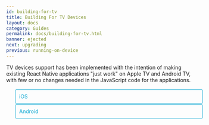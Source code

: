 ```yaml
---
id: building-for-tv
title: Building For TV Devices
layout: docs
category: Guides
permalink: docs/building-for-tv.html
banner: ejected
next: upgrading
previous: running-on-device
---
```


<style>
  .toggler li {
    display: inline-block;
    position: relative;
    top: 1px;
    padding: 10px;
    margin: 0px 2px 0px 2px;
    border: 1px solid #05A5D1;
    border-bottom-color: transparent;
    border-radius: 3px 3px 0px 0px;
    color: #05A5D1;
    background-color: transparent;
    font-size: 0.99em;
    cursor: pointer;
  }
  .toggler li:first-child {
    margin-left: 0;
  }
  .toggler li:last-child {
    margin-right: 0;
  }
  .toggler ul {
    width: 100%;
    display: inline-block;
    list-style-type: none;
    margin: 0;
    border-bottom: 1px solid #05A5D1;
    cursor: default;
  }
  @media screen and (max-width: 960px) {
    .toggler li,
    .toggler li:first-child,
    .toggler li:last-child {
      display: block;
      border-bottom-color: #05A5D1;
      border-radius: 3px;
      margin: 2px 0px 2px 0px;
    }
    .toggler ul {
      border-bottom: 0;
    }
  }
  .toggler a {
    display: inline-block;
    padding: 10px 5px;
    margin: 2px;
    border: 1px solid #05A5D1;
    border-radius: 3px;
    text-decoration: none !important;
  }
  .display-platform-ios .toggler .button-ios,
  .display-platform-android .toggler .button-android {
    background-color: #05A5D1;
    color: white;
  }
  block { display: none; }
  .display-platform-ios .ios,
  .display-platform-android .android {
    display: block;
  }
</style>

TV devices support has been implemented with the intention of making existing React Native applications "just work" on Apple TV and Android TV, with few or no changes needed in the JavaScript code for the applications.

<div class="toggler">

  <ul role="tablist" >
    <li id="ios" class="button-ios" aria-selected="false" role="tab" tabindex="0" aria-controls="iostab" onclick="displayTab('platform', 'ios')">
      iOS
    </li>
    <li id="android" class="button-android" aria-selected="false" role="tab" tabindex="-1" aria-controls="androidtab" onclick="displayTab('platform', 'android')">
      Android
    </li>
  </ul>
</div>

<block class="ios" />

The RNTester app supports Apple TV; use the `RNTester-tvOS` build target to build for tvOS.

## Build changes

- *Native layer*: React Native Xcode projects all now have Apple TV build targets, with names ending in the string '-tvOS'.

- *react-native init*: New React Native projects created with `react-native init` will have Apple TV target automatically created in their XCode projects.

- *JavaScript layer*: Support for Apple TV has been added to `Platform.ios.js`.  You can check whether code is running on AppleTV by doing

```js
var Platform = require('Platform');
var running_on_tv = Platform.isTV;

// If you want to be more specific and only detect devices running tvOS (but no Android TV devices) you can use:
var running_on_apple_tv = Platform.isTVOS
```

<block class="android" />

## Build changes

- *Native layer*: To run React Native project on Android TV make sure to make the following changes to `AndroidManifest.xml`

```
  <!-- Add custom banner image to display as Android TV launcher icon -->
 <application
  ...
  android:banner="@drawable/tv_banner"
  >
    ...
    <intent-filter>
      ...
      <!-- Needed to properly create a launch intent when running on Android TV -->
      <category android:name="android.intent.category.LEANBACK_LAUNCHER"/>
    </intent-filter>
    ...
  </application>
```

- *JavaScript layer*: Support for Android TV has been added to `Platform.android.js`.  You can check whether code is running on Android TV by doing

```js
var Platform = require('Platform');
var running_on_android_tv = Platform.isTV;
```

<block class="ios android" />

## Code changes

<block class="ios" />

- *General support for tvOS*: Apple TV specific changes in native code are all wrapped by the TARGET_OS_TV define.  These include changes to suppress APIs that are not supported on tvOS (e.g. web views, sliders, switches, status bar, etc.), and changes to support user input from the TV remote or keyboard.

- *Common codebase*:  Since tvOS and iOS share most Objective-C and JavaScript code in common, most documentation for iOS applies equally to tvOS.

- *Access to touchable controls*: When running on Apple TV, the native view class is `RCTTVView`, which has additional methods to make use of the tvOS focus engine.  The `Touchable` mixin has code added to detect focus changes and use existing methods to style the components properly and initiate the proper actions when the view is selected using the TV remote, so `TouchableHighlight` and `TouchableOpacity` will "just work".  In particular:

  - `touchableHandleActivePressIn` will be executed when the touchable view goes into focus
  - `touchableHandleActivePressOut` will be executed when the touchable view goes out of focus
  - `touchableHandlePress` will be executed when the touchable view is actually selected by pressing the "select" button on the TV remote.

<block class="android" />

- *Access to touchable controls*: When running on Android TV the Android framework will automatically apply a directional navigation scheme based on relative position of focusable elements in your views. The `Touchable` mixin has code added to detect focus changes and use existing methods to style the components properly and initiate the proper actions when the view is selected using the TV remote, so `TouchableHighlight`, `TouchableOpacity` and `TouchableNativeFeedback` will "just work".  In particular:

  - `touchableHandleActivePressIn` will be executed when the touchable view goes into focus
  - `touchableHandleActivePressOut` will be executed when the touchable view goes out of focus
  - `touchableHandlePress` will be executed when the touchable view is actually selected by pressing the "select" button on the TV remote.

<block class="ios" />

- *TV remote/keyboard input*: A new native class, `RCTTVRemoteHandler`, sets up gesture recognizers for TV remote events.  When TV remote events occur, this class fires notifications that are picked up by `RCTTVNavigationEventEmitter` (a subclass of `RCTEventEmitter`), that fires a JS event.  This event will be picked up by instances of the `TVEventHandler` JavaScript object.  Application code that needs to implement custom handling of TV remote events can create an instance of `TVEventHandler` and listen for these events, as in the following code:

<block class="android">

- *TV remote/keyboard input*: A new native class, `ReactAndroidTVRootViewHelper`, sets up key events handlers for TV remote events.  When TV remote events occur, this class fires a JS event.  This event will be picked up by instances of the `TVEventHandler` JavaScript object.  Application code that needs to implement custom handling of TV remote events can create an instance of `TVEventHandler` and listen for these events, as in the following code:

<block class="ios android">

```js
var TVEventHandler = require('TVEventHandler');

.
.
.

class Game2048 extends React.Component {
  _tvEventHandler: any;

  _enableTVEventHandler() {
    this._tvEventHandler = new TVEventHandler();
    this._tvEventHandler.enable(this, function(cmp, evt) {
      if (evt && evt.eventType === 'right') {
        cmp.setState({board: cmp.state.board.move(2)});
      } else if(evt && evt.eventType === 'up') {
        cmp.setState({board: cmp.state.board.move(1)});
      } else if(evt && evt.eventType === 'left') {
        cmp.setState({board: cmp.state.board.move(0)});
      } else if(evt && evt.eventType === 'down') {
        cmp.setState({board: cmp.state.board.move(3)});
      } else if(evt && evt.eventType === 'playPause') {
        cmp.restartGame();
      }
    });
  }

  _disableTVEventHandler() {
    if (this._tvEventHandler) {
      this._tvEventHandler.disable();
      delete this._tvEventHandler;
    }
  }

  componentDidMount() {
    this._enableTVEventHandler();
  }

  componentWillUnmount() {
    this._disableTVEventHandler();
  }

```

<block class="ios" />

- *Dev Menu support*: On the simulator, cmd-D will bring up the developer menu, just like on iOS.  To bring it up on a real Apple TV device, make a long press on the play/pause button on the remote.  (Please do not shake the Apple TV device, that will not work :) )

- *TV remote animations*: `RCTTVView` native code implements Apple-recommended parallax animations to help guide the eye as the user navigates through views.  The animations can be disabled or adjusted with new optional view properties.

- *Back navigation with the TV remote menu button*: The `BackHandler` component, originally written to support the Android back button, now also supports back navigation on the Apple TV using the menu button on the TV remote.

- *TabBarIOS behavior*: The `TabBarIOS` component wraps the native `UITabBar` API, which works differently on Apple TV.  To avoid jittery rerendering of the tab bar in tvOS (see [this issue](https://github.com/facebook/react-native/issues/15081)), the selected tab bar item can only be set from Javascript on initial render, and is controlled after that by the user through native code.

<block class="android" />

- *Dev Menu support*: On the simulator, cmd-M will bring up the developer menu, just like on Android.  To bring it up on a real Android TV device, make a long press on the fast forward button on the remote.  (Please do not shake the Android TV device, that will not work :) )

<block class="ios" />

- *Known issues*:

  - [ListView scrolling](https://github.com/facebook/react-native/issues/12793).  The issue can be easily worked around by setting `removeClippedSubviews` to false in ListView and similar components.  For more discussion of this issue, see [this PR](https://github.com/facebook/react-native/pull/12944).

<block class="android" />

- *Known issues*:

  - `InputText` components do not work for now (i.e. they cannot receive focus).

<script>
  function displayTab(type, value) {
    var container = document.getElementsByTagName('block')[0].parentNode;
    container.className = 'display-' + type + '-' + value + ' ' +
      container.className.replace(RegExp('display-' + type + '-[a-z]+ ?'), '');
  }

  function convertBlocks() {
    // Convert <div>...<span><block /></span>...</div>
    // Into <div>...<block />...</div>
    var blocks = document.querySelectorAll('block');
    for (var i = 0; i < blocks.length; ++i) {
      var block = blocks[i];
      var span = blocks[i].parentNode;
      var container = span.parentNode;
      container.insertBefore(block, span);
      container.removeChild(span);
    }
    // Convert <div>...<block />content<block />...</div>
    // Into <div>...<block>content</block><block />...</div>
    blocks = document.querySelectorAll('block');
    for (var i = 0; i < blocks.length; ++i) {
      var block = blocks[i];
      while (
        block.nextSibling &&
        block.nextSibling.tagName !== 'BLOCK'
      ) {
        block.appendChild(block.nextSibling);
      }
    }
  }

  function guessPlatformAndOS() {
    if (!document.querySelector('block')) {
      return;
    }
  
    // If we are coming to the page with a hash in it (i.e. from a search, for example), try to get
    // us as close as possible to the correct platform and dev os using the hashtag and block walk up.
    var foundHash = false;
    if (
      window.location.hash !== '' &&
      window.location.hash !== 'content'
    ) {
      // content is default
      var hashLinks = document.querySelectorAll(
        'a.hash-link'
      );
      for (
        var i = 0;
        i < hashLinks.length && !foundHash;
        ++i
      ) {
        if (hashLinks[i].hash === window.location.hash) {
          var parent = hashLinks[i].parentElement;
          while (parent) {
            if (parent.tagName === 'BLOCK') {
              // Could be more than one target os and dev platform, but just choose some sort of order
              // of priority here.

              // Target Platform
              if (parent.className.indexOf('ios') > -1) {
                displayTab('platform', 'ios');
                foundHash = true;
              } else if (
                parent.className.indexOf('android') > -1
              ) {
                displayTab('platform', 'android');
                foundHash = true;
              } else {
                break;
              }
            }
            parent = parent.parentElement;
          }
        }
      }
    }

    // Do the default if there is no matching hash
    if (!foundHash) {
      var isMac = navigator.platform === 'MacIntel';
      var isWindows = navigator.platform === 'Win32';
      displayTab('platform', isMac ? 'ios' : 'android');
    }
  }

  convertBlocks();
  guessPlatformAndOS();
</script>
